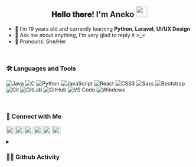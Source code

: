 <div align="center">
<h2> 𝐇𝐞𝐥𝐥𝐨 𝐭𝐡𝐞𝐫𝐞! I'm Aneko <img src="https://media.giphy.com/media/ObNTw8Uzwy6KQ/giphy.gif" width="30px"></h2>
</div>

- 🌱 I’m 19 years old and currently learning <b>Python</b>, <b>Laravel</b>, <b>UI/UX Design</b>
- 💬 Ask me about anything, I'm very glad to reply it >_<
- 👧 Pronouns: She/Her

<br>

### 🛠 Languages and Tools

![Java](http://img.shields.io/badge/-Java-5B4638?style=flat-square&logo=java&logoColor=ffffff)
![C](http://img.shields.io/badge/-C-A8B9CC?style=flat-square&logo=c&logoColor=ffffff)
![Python](http://img.shields.io/badge/-Python-3776AB?style=flat-square&logo=python&logoColor=ffffff)
![JavaScript](https://img.shields.io/badge/-JavaScript-%23F7DF1C?style=flat-square&logo=javascript&logoColor=000000&labelColor=%23F7DF1C&color=%23FFCE5A)
![React](https://img.shields.io/badge/-React-61DAFB?style=flat-square&logo=react&logoColor=ffffff)
![CSS3](https://img.shields.io/badge/-CSS3-%231572B6?style=flat-square&logo=css3)
![Sass](https://img.shields.io/badge/-Sass-%23CC6699?style=flat-square&logo=sass&logoColor=ffffff)
![Bootstrap](https://img.shields.io/badge/-Bootstrap-563D7C?style=flat-square&logo=Bootstrap)
![Git](https://img.shields.io/badge/-Git-%23F05032?style=flat-square&logo=git&logoColor=%23ffffff)
![GitLab](https://img.shields.io/badge/-GitLab-FCA121?style=flat-square&logo=gitlab)
![GitHub](https://img.shields.io/badge/-GitHub-181717?style=flat-square&logo=github)
![VS Code](http://img.shields.io/badge/-VS%20Code-007ACC?style=flat-square&logo=visual-studio-code&logoColor=ffffff)
![Windows](http://img.shields.io/badge/-Windows-0078D6?style=flat-square&logo=windows&logoColor=ffffff)

<br>

### 💛 Connect with Me 
<a href="https://t.me/shiltainda">
  <img align="left" alt="Aneko's Telegram" width="22px" src="https://web.telegram.org/img/logo_share.png" />
</a>

<a href="https://github.com/anekoinda">
  <img align="left" alt="Aneko's Github" width="22px" src="https://upload.wikimedia.org/wikipedia/commons/thumb/a/ae/Github-desktop-logo-symbol.svg/1024px-Github-desktop-logo-symbol.svg.png" />
</a>

<a href="https://instagram.com/shilta_inda/">
  <img align="left" alt="Aneko's Instagram" width="22px" src="https://upload.wikimedia.org/wikipedia/commons/thumb/a/a5/Instagram_icon.png/600px-Instagram_icon.png" />
</a>

<a href="https://www.facebook.com/people/mynameisaneko">
  <img align="left" alt="Aneko's Facebook" width="22px" src="https://facebookbrand.com/wp-content/uploads/2019/04/f_logo_RGB-Hex-Blue_512.png?w=512&h=512" />
</a>

<a href="https://twitter.com/anekoinda">
  <img align="left" alt="Aneko's Twitter" width="22px" src="https://cdn2.iconfinder.com/data/icons/metro-uinvert-dock/256/Twitter_NEW.png" />
</a>

<a href="https://www.linkedin.com/in/anekoinda/">
  <img align="left" alt="Aneko's Linkdein" width="22px" src="https://cdn3.iconfinder.com/data/icons/inficons/512/linkedin.png" />
</a>
<br/>
</details>

<br>

<details>
<summary>&nbsp;<b><h3>👩‍💻 Github Activity</h3></b></summary>
<div align="center">
<p><img align="left" src="https://github-readme-stats.vercel.app/api/top-langs?username=anekoinda&show_icons=true&locale=en&layout=compact" /></p>
<p>&nbsp;<img align="center" src="https://github-readme-stats.vercel.app/api?username=anekoinda&show_icons=true&locale=en" width="410" /></p>
</details>
  
<br/>
